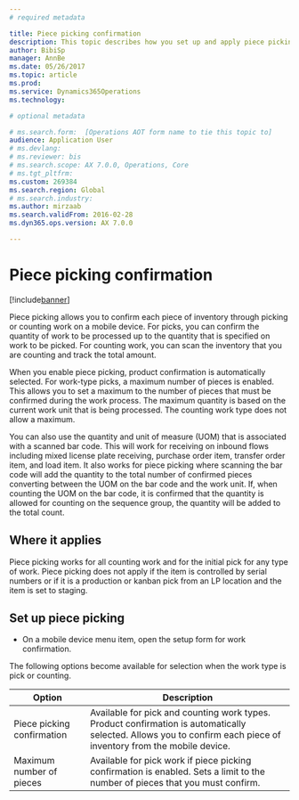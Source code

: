```yaml
---
# required metadata

title: Piece picking confirmation
description: This topic describes how you set up and apply piece picking confirmation from a mobile device.
author: BibiSp
manager: AnnBe
ms.date: 05/26/2017
ms.topic: article
ms.prod: 
ms.service: Dynamics365Operations
ms.technology: 

# optional metadata

# ms.search.form:  [Operations AOT form name to tie this topic to]
audience: Application User
# ms.devlang: 
# ms.reviewer: bis
# ms.search.scope: AX 7.0.0, Operations, Core
# ms.tgt_pltfrm: 
ms.custom: 269384
ms.search.region: Global
# ms.search.industry: 
ms.author: mirzaab
ms.search.validFrom: 2016-02-28
ms.dyn365.ops.version: AX 7.0.0

---
```


# Piece picking confirmation

[!include[banner](../includes/banner.md)]

Piece picking allows you to confirm each piece of inventory through picking or counting work on a mobile device. For picks, you can confirm the quantity of work to be processed up to the quantity that is specified on work to be picked. For counting work, you can scan the inventory that you are counting and track the total amount.

When you enable piece picking, product confirmation is automatically selected. For work-type picks, a maximum number of pieces is enabled. This allows you to set a maximum to the number of pieces that must be confirmed during the work process. The maximum quantity is based on the current work unit that is being processed. The counting work type does not allow a maximum.

You can also use the quantity and unit of measure (UOM) that is associated with a scanned bar code. This will work for receiving on inbound flows including mixed license plate receiving, purchase order item, transfer order item, and load item. It also works for piece picking where scanning the bar code will add the quantity to the total number of confirmed pieces converting between the UOM on the bar code and the work unit. If, when counting the UOM on the bar code, it is confirmed that the quantity is allowed for counting on the sequence group, the quantity will be added to the total count.

## Where it applies

Piece picking works for all counting work and for the initial pick for any type of work. Piece picking does not apply if the item is controlled by serial numbers or if it is a production or kanban pick from an LP location and the item is set to staging.

## Set up piece picking

-	On a mobile device menu item, open the setup form for work confirmation. 

The following options become available for selection when the work type is pick or counting.

| Option        | Description   | 
| ------------- | ------------- |
| Piece picking confirmation   | Available for pick and counting work types. Product confirmation is automatically selected. Allows you to confirm each piece of inventory from the mobile device. | 
| Maximum number of pieces     | Available for pick work if piece picking confirmation is enabled. Sets a limit to the number of pieces that you must confirm. |  
